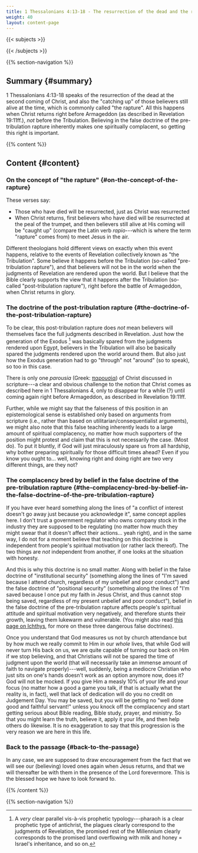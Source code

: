 ```yaml
---
title: 1 Thessalonians 4:13-18 - The resurrection of the dead and the rapture at the second coming of Christ
weight: 40
layout: content-page
---
```


{{< subjects >}}

{{< /subjects >}}

{{% section-navigation %}}

<!-- ## Video {#video}

{{% video
videoId=""

videoPlaylist=""

slides="https://bibledocs.org/slides/"
%}} -->

## Summary {#summary}

1 Thessalonians 4:13-18 speaks of the resurrection of the dead at the second coming of Christ, and also the "catching up" of those believers still alive at the time, which is commonly called "the rapture". All this happens when Christ returns right before Armageddon (as described in Revelation 19:11ff.), *not* before the Tribulation. Believing in the false doctrine of the pre-tribulation rapture inherently makes one spiritually complacent, so getting this right is important.

<!-- ## Timestamps {#timestamps} -->

{{% content %}}

## Content {#content}

<!-- --- -->

### On the concept of "the rapture" {#on-the-concept-of-the-rapture}

These verses say:

- Those who have died will be resurrected, just as Christ was resurrected
- When Christ returns, first believers who have died will be resurrected at the peal of the trumpet, and then believers still alive at His coming will be "caught up" (compare the Latin verb *rapio*---which is where the term "rapture" comes from) to meet Jesus in the air.

Different theologians hold different views on exactly when this event happens, relative to the events of Revelation collectively known as "the Tribulation". Some believe it happens before the Tribulation (so-called "pre-tribulation rapture"), and that believers will not be in the world when the judgments of Revelation are rendered upon the world. But I believe that the Bible clearly supports the view that it happens after the Tribulation (so-called "post-tribulation rapture"), right before the battle of Armageddon, when Christ returns in glory.

### The doctrine of the post-tribulation rapture {#the-doctrine-of-the-post-tribulation-rapture}

To be clear, this post-tribulation rapture does *not* mean believers will themselves face the full judgments described in Revelation. Just how the generation of the Exodus [^typological-parallel] was basically spared from the judgments rendered upon Egypt, believers in the Tribulation will also be basically spared the judgments rendered upon the world around them. But also just how the Exodus generation had to go "through" not "around" (so to speak), so too in this case.

[^typological-parallel]: A *very* clear parallel vis-à-vis prophetic typology---pharaoh is a clear prophetic type of antichrist, the plagues clearly correspond to the judgments of Revelation, the promised rest of the Millennium clearly corresponds to the promised land overflowing with milk and honey = Israel's inheritance, and so on.

There is only one *parousia* (Greek: [παρουσία](https://www.blueletterbible.org/lexicon/g3952/esv/mgnt/0-1/)) of Christ discussed in scripture---a clear and obvious challenge to the notion that Christ comes as described here in 1 Thessalonians 4, only to disappear for a while (?) until coming again right before Armageddon, as described in Revelation 19:11ff.

Further, while we might say that the falseness of this position in an epistemological sense is established only based on arguments from scripture (i.e., rather than based on utilitarian/consequentialist arguments), we might also note that this false teaching inherently leads to a large amount of spiritual complacency, no matter how much supporters of the position might protest and claim that this is not necessarily the case. (Most do). To put it bluntly, if God will just miraculously spare us from all hardship, why bother preparing spiritually for those difficult times ahead? Even if you know you ought to... well, knowing right and doing right are two very different things, are they not?

### The complacency bred by belief in the false doctrine of the pre-tribulation rapture {#the-complacency-bred-by-belief-in-the-false-doctrine-of-the-pre-tribulation-rapture}

If you have ever heard something along the lines of "a conflict of interest doesn't go away just because you acknowledge it", same concept applies here. I don't trust a government regulator who owns company stock in the industry they are supposed to be regulating (no matter how much they might swear that it doesn't affect their actions... yeah right), and in the same way, I do not for a moment believe that teaching on this doctrine is independent from people's spiritual motivation (or rather lack thereof). The two things are *not* independent from another, if one looks at the situation with honesty.

And this is why this doctrine is no small matter. Along with belief in the false doctrine of "institutional security" (something along the lines of "I'm saved because I attend church, regardless of my unbelief and poor conduct") and the false doctrine of "positional security" (something along the lines of "I'm saved because I once put my faith in Jesus Christ, and thus cannot stop being saved, regardless of my present unbelief and poor conduct"), belief in the false doctrine of the pre-tribulation rapture affects people's spiritual attitude and spiritual motivation very negatively, and therefore stunts their growth, leaving them lukewarm and vulnerable. (You might also read [this page on Ichthys](https://ichthys.com/Pet27.htm), for more on these three dangerous false doctrines).

Once you understand that God measures us not by church attendance but by how much we really commit to Him in our *whole* lives, that while God will never turn His back on us, we are quite capable of turning our back on Him if we stop believing, and that Christians will not be spared the time of judgment upon the world (that will necessarily take an immense amount of faith to navigate properly)---well, suddenly, being a mediocre Christian who just sits on one's hands doesn't work as an option anymore now, does it? God will not be mocked. If you give Him a measly 10% of your life and your focus (no matter how a good a game you talk, if that is actually what the reality is, in fact), well that lack of dedication will do you no credit on Judgement Day. You may be saved, but you will be getting no "well done good and faithful servant!" unless you knock off the complacency and start getting serious about Bible reading, Bible study, prayer, and ministry. So that you might learn the truth, believe it, apply it your life, and then help others do likewise. It is no exaggeration to say that this progression is the very reason we are here in this life.

### Back to the passage {#back-to-the-passage}

In any case, we are supposed to draw encouragement from the fact that we will see our (believing) loved ones again when Jesus returns, and that we will thereafter be with them in the presence of the Lord forevermore. This is the blessed hope we have to look forward to.

{{% /content %}}


<!-- {{% transcript %}}

## Video/audio transcript {#video-audio-transcript}



{{% /transcript %}} -->

{{% section-navigation %}}
